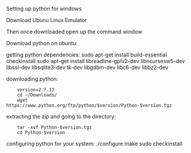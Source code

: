 Setting up python for windows

Download Ubunu Linux Emulator

Then once downloaded open up the command window

Download python on ubuntu:

getting python dependencies:
        sudo apt-get install build-essential checkinstall
        sudo apt-get install libreadline-gplv2-dev libncursesw5-dev libssl-dev libsqlite3-dev tk-dev libgdbm-dev libc6-dev libbz2-dev
        
downloading python:
    
        version=2.7.13
        cd ~/Downloads/
        wget https://www.python.org/ftp/python/$version/Python-$version.tgz
 
 
 extracting the zip and going to the directory:
 
        tar -xvf Python-$version.tgz
        cd Python-$version
configuring python for your system:
        ./configure
        make
        sudo checkinstall
